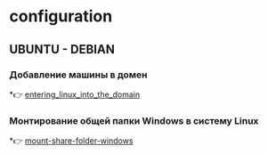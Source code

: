 # configuration

## UBUNTU - DEBIAN

### Добавление машины в домен
*:point_right: [entering_linux_into_the_domain](entering_linux_into_the_domain)

### Монтирование общей папки Windows в систему Linux
*:point_right: [mount-share-folder-windows](mount-share-folder-windows)
